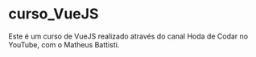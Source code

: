 # curso_VueJS
Este é um curso de VueJS realizado através do canal Hoda de Codar no YouTube, com o Matheus Battisti.
